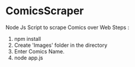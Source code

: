 # ComicsScraper
Node Js Script to scrape Comics over Web
Steps :
  
  1) npm install 
  2) Create 'Images' folder in the directory
  3) Enter Comics Name.
  4) node app.js
